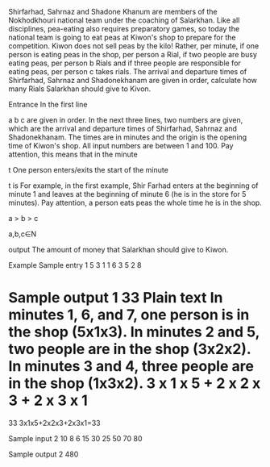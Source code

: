 Shirfarhad, Sahrnaz and Shadone Khanum are members of the Nokhodkhouri national team under the coaching of Salarkhan. Like all disciplines, pea-eating also requires preparatory games, so today the national team is going to eat peas at Kiwon's shop to prepare for the competition. Kiwon does not sell peas by the kilo! Rather, per minute, if one person is eating peas in the shop, per person
a Rial, if two people are busy eating peas, per person
b Rials and if three people are responsible for eating peas, per person
c takes rials. The arrival and departure times of Shirfarhad, Sahrnaz and Shadonekhanam are given in order, calculate how many Rials Salarkhan should give to Kivon.

Entrance
In the first line

a
b
c are given in order. 
In the next three lines, two numbers are given, which are the arrival and departure times of Shirfarhad, Sahrnaz and Shadonekhanam. The times are in minutes and the origin is the opening time of Kiwon's shop. All input numbers are between 1 and 100. Pay attention, this means that in the minute

t One person enters/exits the start of the minute

t is For example, in the first example, Shir Farhad enters at the beginning of minute 1 and leaves at the beginning of minute 6 (he is in the store for 5 minutes). Pay attention, a person eats peas the whole time he is in the shop.

a > b > c

a,b,c∈N

output
The amount of money that Salarkhan should give to Kiwon.

Example
Sample entry 1
5 3 1
1 6
3 5
2 8

Sample output 1
33
Plain text
In minutes 1, 6, and 7, one person is in the shop (5x1x3). In minutes 2 and 5, two people are in the shop (3x2x2). In minutes 3 and 4, three people are in the shop (1x3x2).
3
x
1
x
5
+
2
x
2
x
3
+
2
x
3
x
1
=
33
3x1x5+2x2x3+2x3x1=33

Sample input 2
10 8 6
15 30
25 50
70 80

Sample output 2
480